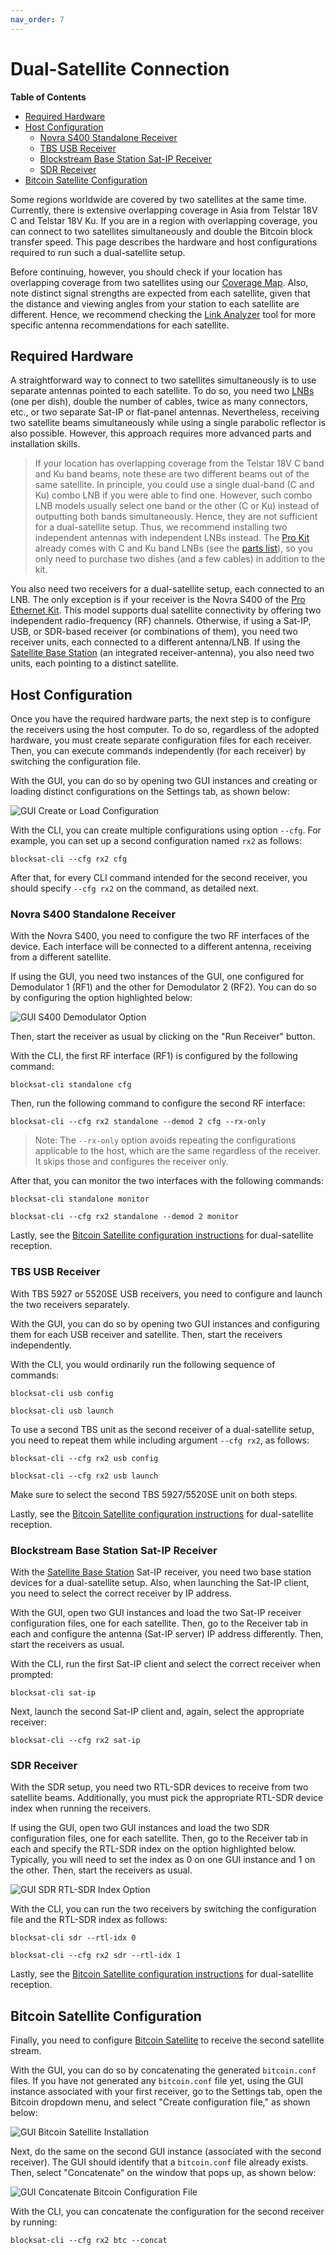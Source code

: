 ```yaml
---
nav_order: 7
---
```


# Dual-Satellite Connection

<!-- markdown-toc start -->
**Table of Contents**

- [Required Hardware](#required-hardware)
- [Host Configuration](#host-configuration)
  - [Novra S400 Standalone Receiver](#novra-s400-standalone-receiver)
  - [TBS USB Receiver](#tbs-usb-receiver)
  - [Blockstream Base Station Sat-IP Receiver](#blockstream-base-station-sat-ip-receiver)
  - [SDR Receiver](#sdr-receiver)
- [Bitcoin Satellite Configuration](#bitcoin-satellite-configuration)
<!-- markdown-toc end -->


Some regions worldwide are covered by two satellites at the same time. Currently, there is extensive overlapping coverage in Asia from Telstar 18V C and Telstar 18V Ku. If you are in a region with overlapping coverage, you can connect to two satellites simultaneously and double the Bitcoin block transfer speed. This page describes the hardware and host configurations required to run such a dual-satellite setup.

Before continuing, however, you should check if your location has overlapping coverage from two satellites using our [Coverage Map](https://blockstream.com/satellite/#satellite_network-coverage). Also, note distinct signal strengths are expected from each satellite, given that the distance and viewing angles from your station to each satellite are different. Hence, we recommend checking the [Link Analyzer](https://satellite.blockstream.space/link-analyzer/) tool for more specific antenna recommendations for each satellite.

## Required Hardware

A straightforward way to connect to two satellites simultaneously is to use separate antennas pointed to each satellite. To do so, you need two [LNBs](hardware.md#lnb) (one per dish), double the number of cables, twice as many connectors, etc., or two separate Sat-IP or flat-panel antennas. Nevertheless, receiving two satellite beams simultaneously while using a single parabolic reflector is also possible. However, this approach requires more advanced parts and installation skills.

> If your location has overlapping coverage from the Telstar 18V C band and Ku band beams, note these are two different beams out of the same satellite. In principle, you could use a single dual-band (C and Ku) combo LNB if you were able to find one. However, such combo LNB models usually select one band or the other (C or Ku) instead of outputting both bands simultaneously. Hence, they are not sufficient for a dual-satellite setup. Thus, we recommend installing two independent antennas with independent LNBs instead. The [Pro Kit](https://store.blockstream.com/products/blockstream-satellite-pro-kit/) already comes with C and Ku band LNBs (see the [parts list](hardware.md#blockstream-satellite-pro-kit)), so you only need to purchase two dishes (and a few cables) in addition to the kit.

You also need two receivers for a dual-satellite setup, each connected to an LNB. The only exception is if your receiver is the Novra S400 of the [Pro Ethernet Kit](https://store.blockstream.com/products/blockstream-satellite-pro-kit/). This model supports dual satellite connectivity by offering two independent radio-frequency (RF) channels. Otherwise, if using a Sat-IP, USB, or SDR-based receiver (or combinations of them), you need two receiver units, each connected to a different antenna/LNB. If using the [Satellite Base Station](https://store.blockstream.com/products/blockstream-satellite-base-station/) (an integrated receiver-antenna), you also need two units, each pointing to a distinct satellite.

## Host Configuration

Once you have the required hardware parts, the next step is to configure the receivers using the host computer. To do so, regardless of the adopted hardware, you must create separate configuration files for each receiver. Then, you can execute commands independently (for each receiver) by switching the configuration file.

With the GUI, you can do so by opening two GUI instances and creating or loading distinct configurations on the Settings tab, as shown below:

![GUI Create or Load Configuration](img/gui_create_load_config.png?raw=true)

With the CLI, you can create multiple configurations using option `--cfg`. For example, you can set up a second configuration named `rx2` as follows:

```
blocksat-cli --cfg rx2 cfg
```

After that, for every CLI command intended for the second receiver, you should specify `--cfg rx2` on the command, as detailed next.

### Novra S400 Standalone Receiver

With the Novra S400, you need to configure the two RF interfaces of the device. Each interface will be connected to a different antenna, receiving from a different satellite.

If using the GUI, you need two instances of the GUI, one configured for Demodulator 1 (RF1) and the other for Demodulator 2 (RF2). You can do so by configuring the option highlighted below:

![GUI S400 Demodulator Option](img/gui_s400_demod_option.png?raw=true)

Then, start the receiver as usual by clicking on the "Run Receiver" button.

With the CLI, the first RF interface (RF1) is configured by the following command:

```
blocksat-cli standalone cfg
```

Then, run the following command to configure the second RF interface:

```
blocksat-cli --cfg rx2 standalone --demod 2 cfg --rx-only
```

> Note: The `--rx-only` option avoids repeating the configurations applicable to the host, which are the same regardless of the receiver. It skips those and configures the receiver only.

After that, you can monitor the two interfaces with the following commands:

```
blocksat-cli standalone monitor
```


```
blocksat-cli --cfg rx2 standalone --demod 2 monitor
```

Lastly, see the [Bitcoin Satellite configuration instructions](#bitcoin-satellite-configuration) for dual-satellite reception.

### TBS USB Receiver

With TBS 5927 or 5520SE USB receivers, you need to configure and launch the two receivers separately.

With the GUI, you can do so by opening two GUI instances and configuring them for each USB receiver and satellite. Then, start the receivers independently.

With the CLI, you would ordinarily run the following sequence of commands:

```
blocksat-cli usb config

blocksat-cli usb launch
```

To use a second TBS unit as the second receiver of a dual-satellite setup, you need to repeat them while including argument `--cfg rx2`, as follows:

```
blocksat-cli --cfg rx2 usb config

blocksat-cli --cfg rx2 usb launch
```

Make sure to select the second TBS 5927/5520SE unit on both steps.

Lastly, see the [Bitcoin Satellite configuration instructions](#bitcoin-satellite-configuration) for dual-satellite reception.

### Blockstream Base Station Sat-IP Receiver

With the [Satellite Base Station](https://store.blockstream.com/products/blockstream-satellite-base-station/) Sat-IP receiver, you need two base station devices for a dual-satellite setup. Also, when launching the Sat-IP client, you need to select the correct receiver by IP address.

With the GUI, open two GUI instances and load the two Sat-IP receiver configuration files, one for each satellite. Then, go to the Receiver tab in each and configure the antenna (Sat-IP server) IP address differently. Then, start the receivers as usual.

With the CLI, run the first Sat-IP client and select the correct receiver when prompted:
```
blocksat-cli sat-ip
```

Next, launch the second Sat-IP client and, again, select the appropriate receiver:
```
blocksat-cli --cfg rx2 sat-ip
```

### SDR Receiver

With the SDR setup, you need two RTL-SDR devices to receive from two satellite beams. Additionally, you must pick the appropriate RTL-SDR device index when running the receivers.

If using the GUI, open two GUI instances and load the two SDR configuration files, one for each satellite. Then, go to the Receiver tab in each and specify the RTL-SDR index on the option highlighted below. Typically, you will need to set the index as 0 on one GUI instance and 1 on the other. Then, start the receivers as usual.

![GUI SDR RTL-SDR Index Option](img/gui_sdr_rtl_idx_option.png?raw=true)

With the CLI, you can run the two receivers by switching the configuration file and the RTL-SDR index as follows:

```
blocksat-cli sdr --rtl-idx 0

blocksat-cli --cfg rx2 sdr --rtl-idx 1
```

Lastly, see the [Bitcoin Satellite configuration instructions](#bitcoin-satellite-configuration) for dual-satellite reception.

## Bitcoin Satellite Configuration

Finally, you need to configure [Bitcoin Satellite](bitcoin.md) to receive the second satellite stream.

With the GUI, you can do so by concatenating the generated `bitcoin.conf` files. If you have not generated any `bitcoin.conf` file yet, using the GUI instance associated with your first receiver, go to the Settings tab, open the Bitcoin dropdown menu, and select "Create configuration file," as shown below:

![GUI Bitcoin Satellite Installation](img/gui_btc_sat_install.png?raw=true)

Next, do the same on the second GUI instance (associated with the second receiver). The GUI should identify that a `bitcoin.conf` file already exists. Then, select "Concatenate" on the window that pops up, as shown below:

![GUI Concatenate Bitcoin Configuration File](img/gui_btc_concat.png?raw=true)

With the CLI, you can concatenate the configuration for the second receiver by running:

```
blocksat-cli --cfg rx2 btc --concat
```
